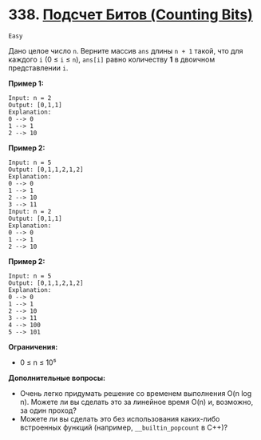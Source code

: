 # 338. [Подсчет Битов (Counting Bits)](https://leetcode.com/problems/counting-bits/description/)

`Easy`

Дано целое число `n`. Верните массив `ans` длины `n + 1` такой, что для каждого `i` (0 ≤ `i` ≤ `n`), `ans[i]` равно количеству **1** в двоичном представлении `i`.

**Пример 1:**
```
Input: n = 2
Output: [0,1,1]
Explanation:
0 --> 0
1 --> 1
2 --> 10
```

**Пример 2:**
```
Input: n = 5
Output: [0,1,1,2,1,2]
Explanation:
0 --> 0
1 --> 1
2 --> 10
3 --> 11
Input: n = 2
Output: [0,1,1]
Explanation:
0 --> 0
1 --> 1
2 --> 10
```

**Пример 2:**
```
Input: n = 5
Output: [0,1,1,2,1,2]
Explanation:
0 --> 0
1 --> 1
2 --> 10
3 --> 11
4 --> 100
5 --> 101
```

**Ограничения:**

*   0 ≤ n ≤ 10⁵

**Дополнительные вопросы:**

*   Очень легко придумать решение со временем выполнения O(n log n). Можете ли вы сделать это за линейное время O(n) и, возможно, за один проход?
*   Можете ли вы сделать это без использования каких-либо встроенных функций (например, `__builtin_popcount` в C++)?